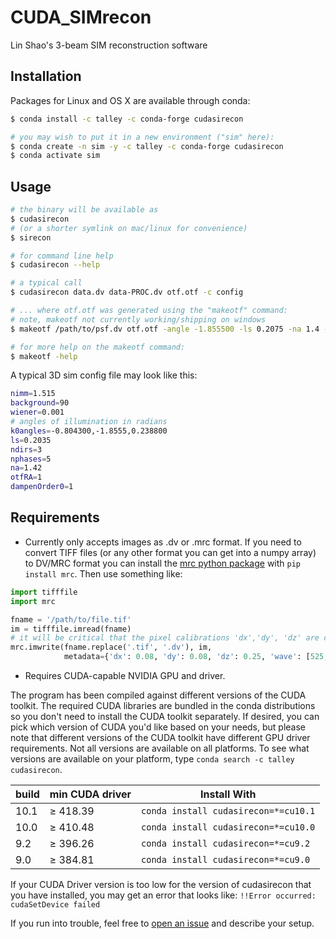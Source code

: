 # CUDA_SIMrecon
Lin Shao's 3-beam SIM reconstruction software

## Installation

Packages for Linux and OS X are available through conda:

```bash
$ conda install -c talley -c conda-forge cudasirecon

# you may wish to put it in a new environment ("sim" here):
$ conda create -n sim -y -c talley -c conda-forge cudasirecon
$ conda activate sim
```

## Usage

```bash
# the binary will be available as
$ cudasirecon
# (or a shorter symlink on mac/linux for convenience)
$ sirecon

# for command line help
$ cudasirecon --help

# a typical call
$ cudasirecon data.dv data-PROC.dv otf.otf -c config

# ... where otf.otf was generated using the "makeotf" command:
# note, makeotf not currently working/shipping on windows
$ makeotf /path/to/psf.dv otf.otf -angle -1.855500 -ls 0.2075 -na 1.4 -nimm 1.515 -fixorigin 3 20 -leavekz 7 11 3

# for more help on the makeotf command:
$ makeotf -help
```

A typical 3D sim config file may look like this:

```bash
nimm=1.515
background=90
wiener=0.001
# angles of illumination in radians
k0angles=-0.804300,-1.8555,0.238800
ls=0.2035
ndirs=3
nphases=5
na=1.42
otfRA=1
dampenOrder0=1
```

## Requirements

* Currently only accepts images as .dv or .mrc format.  If you need to convert TIFF files (or any other format you can get into a numpy array) to DV/MRC format you can install the [mrc python package](https://github.com/tlambert03/mrc) with `pip install mrc`.  Then use something like:
```python
import tifffile
import mrc

fname = '/path/to/file.tif'
im = tifffile.imread(fname)
# it will be critical that the pixel calibrations 'dx','dy', 'dz' are correct for sim reconstruction
mrc.imwrite(fname.replace('.tif', '.dv'), im,
            metadata={'dx': 0.08, 'dy': 0.08, 'dz': 0.25, 'wave': [525,0,0,0,0]})
```
  
* Requires CUDA-capable NVIDIA GPU and driver.

The program has been compiled against different versions of the CUDA toolkit. The required CUDA libraries are bundled in the conda distributions so you don't need to install the CUDA toolkit separately. If desired, you can pick which version of CUDA you'd like based on your needs, but please note that different versions of the CUDA toolkit have different GPU driver requirements.  Not all versions are available on all platforms.  To see what versions are available on your platform, type `conda search -c talley cudasirecon`.


| build  | min CUDA driver | Install With |
| ------------- | ------------  | -----------  |
| 10.1  | ≥ 418.39     | `conda install cudasirecon=*=cu10.1`  |
| 10.0  | ≥ 410.48     | `conda install cudasirecon=*=cu10.0`  |
|  9.2  | ≥ 396.26    | `conda install cudasirecon=*=cu9.2`  |
|  9.0  | ≥ 384.81    | `conda install cudasirecon=*=cu9.0`  |

If your CUDA Driver version is too low for the version of cudasirecon that you have installed, you may get an error that looks like: `!!Error occurred: cudaSetDevice failed`

If you run into trouble, feel free to [open an issue](https://github.com/tlambert03/CUDA_SIMrecon/issues) and describe your setup.
